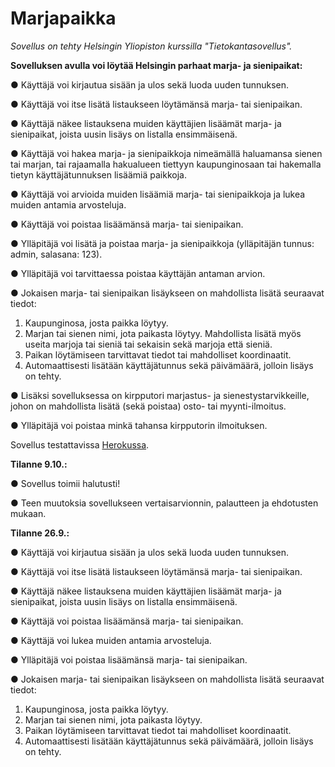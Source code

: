 # Marjapaikka

<i>Sovellus on tehty Helsingin Yliopiston kurssilla "Tietokantasovellus".</i>

<b>Sovelluksen avulla voi löytää Helsingin parhaat marja- ja sienipaikat:</b>

● Käyttäjä voi kirjautua sisään ja ulos sekä luoda uuden tunnuksen.

● Käyttäjä voi itse lisätä listaukseen löytämänsä marja- tai sienipaikan.

● Käyttäjä näkee listauksena muiden käyttäjien lisäämät marja- ja sienipaikat, joista uusin lisäys on listalla ensimmäisenä.

● Käyttäjä voi hakea marja- ja sienipaikkoja nimeämällä haluamansa sienen tai marjan, tai rajaamalla hakualueen tiettyyn kaupunginosaan tai hakemalla tietyn käyttäjätunnuksen lisäämiä paikkoja.

● Käyttäjä voi arvioida muiden lisäämiä marja- tai sienipaikkoja ja lukea muiden antamia arvosteluja.

● Käyttäjä voi poistaa lisäämänsä marja- tai sienipaikan.

● Ylläpitäjä voi lisätä ja poistaa marja- ja sienipaikkoja (ylläpitäjän tunnus: admin, salasana: 123).

● Ylläpitäjä voi tarvittaessa poistaa käyttäjän antaman arvion.

● Jokaisen marja- tai sienipaikan lisäykseen on mahdollista lisätä seuraavat tiedot:
  1. Kaupunginosa, josta paikka löytyy.
  2. Marjan tai sienen nimi, jota paikasta löytyy. Mahdollista lisätä myös useita marjoja tai sieniä tai sekaisin sekä marjoja että sieniä.
  3. Paikan löytämiseen tarvittavat tiedot tai mahdolliset koordinaatit.
  4. Automaattisesti lisätään käyttäjätunnus sekä päivämäärä, jolloin lisäys on tehty.

● Lisäksi sovelluksessa on kirpputori marjastus- ja sienestystarvikkeille, johon on mahdollista lisätä (sekä poistaa) osto- tai myynti-ilmoitus.

● Ylläpitäjä voi poistaa minkä tahansa kirpputorin ilmoituksen.

Sovellus testattavissa 
<a href="http://marjapaikka.herokuapp.com">Herokussa</a>.

<b>Tilanne 9.10.:</b>

● Sovellus toimii halutusti!

● Teen muutoksia sovellukseen vertaisarvionnin, palautteen ja ehdotusten mukaan.

<b>Tilanne 26.9.:</b>

● Käyttäjä voi kirjautua sisään ja ulos sekä luoda uuden tunnuksen.

● Käyttäjä voi itse lisätä listaukseen löytämänsä marja- tai sienipaikan.

● Käyttäjä näkee listauksena muiden käyttäjien lisäämät marja- ja sienipaikat, joista uusin lisäys on listalla ensimmäisenä.

● Käyttäjä voi poistaa lisäämänsä marja- tai sienipaikan.

● Käyttäjä voi lukea muiden antamia arvosteluja.

● Ylläpitäjä voi poistaa lisäämänsä marja- tai sienipaikan. 

● Jokaisen marja- tai sienipaikan lisäykseen on mahdollista lisätä seuraavat tiedot:
  1. Kaupunginosa, josta paikka löytyy.
  2. Marjan tai sienen nimi, jota paikasta löytyy.
  3. Paikan löytämiseen tarvittavat tiedot tai mahdolliset koordinaatit.
  4. Automaattisesti lisätään käyttäjätunnus sekä päivämäärä, jolloin lisäys on tehty.
